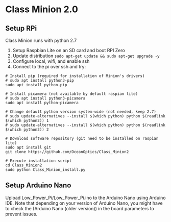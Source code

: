 # Class Minion 2.0

## Setup RPi
Class Minion runs with python 2.7

  1. Setup Raspbian Lite on an SD card and boot RPI Zero
  2. Update distribution `sudo apt-get update && sudo apt-get upgrade -y`   
  3. Configure local, wifi, and enable ssh
  4. Connect to the pi over ssh and try:

    # Install pip (required for installation of Minion's drivers)
    # sudo apt install python3-pip
    sudo apt install python-pip

    # Install picamera (not available by default raspian lite)
    # sudo apt install python3-picamera
    sudo apt install python-picamera
    
    # Change default python version system-wide (not needed, keep 2.7)
    # sudo update-alternatives --install $(which python) python $(readlink $(which python2)) 1
    # sudo update-alternatives --install $(which python) python $(readlink $(which python3)) 2

    # Download software repository (git need to be installed on raspian lite)
    sudo apt install git
    git clone https://github.com/OceanOptics/Class_Minion2

    # Execute installation script
    cd Class_Minion2
    sudo python Class_Minion_install.py
  


## Setup Arduino Nano
Upload Low_Power_Pi/Low_Power_Pi.ino to the Arduino Nano using Arduino IDE.
Note that depending on your version of Arduino Nano, you might have to check the (Arduino Nano (older version)) in the board parameters to prevent issues.

